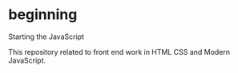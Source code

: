 # beginning
Starting the JavaScript

This repository related to front end work in HTML CSS and Modern JavaScript.
